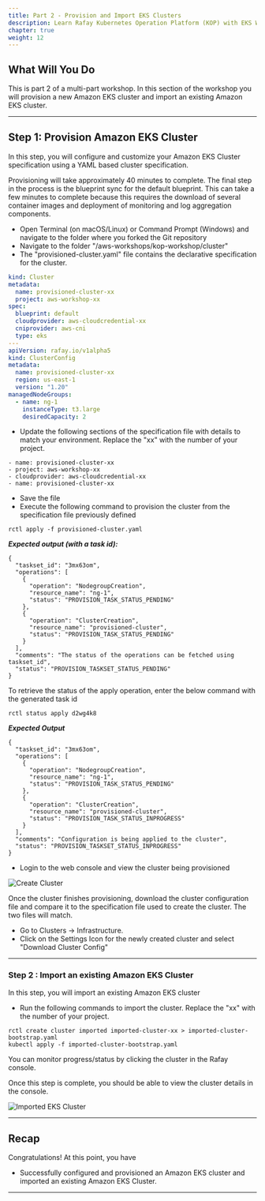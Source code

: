 ```yaml
---
title: Part 2 - Provision and Import EKS Clusters 
description: Learn Rafay Kubernetes Operation Platform (KOP) with EKS Workshop. Rafay is a SaaS-first Kubernetes Operations Platform with enterprise-class scalability.
chapter: true
weight: 12
---
```



## What Will You Do

This is part 2 of a multi-part workshop.  In this section of the workshop you will provision a new Amazon EKS cluster and import an existing Amazon EKS cluster.

---

## Step 1: Provision Amazon EKS Cluster

In this step, you will configure and customize your Amazon EKS Cluster specification using a YAML based cluster specification.

Provisioning will take approximately 40 minutes to complete. The final step in the process is the blueprint sync for the default blueprint. This can take a few minutes to complete because this requires the download of several container images and deployment of monitoring and log aggregation components.

- Open Terminal (on macOS/Linux) or Command Prompt (Windows) and navigate to the folder where you forked the Git repository 
- Navigate to the folder "<your folder>/aws-workshops/kop-workshop/cluster"
- The "provisioned-cluster.yaml" file contains the declarative specification for the cluster.

```yaml hl_lines="3 4 7 14"
kind: Cluster
metadata:
  name: provisioned-cluster-xx
  project: aws-workshop-xx
spec:
  blueprint: default
  cloudprovider: aws-cloudcredential-xx
  cniprovider: aws-cni
  type: eks
---
apiVersion: rafay.io/v1alpha5
kind: ClusterConfig
metadata:
  name: provisioned-cluster-xx
  region: us-east-1
  version: "1.20"
managedNodeGroups:
  - name: ng-1
    instanceType: t3.large
    desiredCapacity: 2
```

- Update the following sections of the specification file with details to match your environment. Replace the "xx" with the number of your project.

```
- name: provisioned-cluster-xx
- project: aws-workshop-xx
- cloudprovider: aws-cloudcredential-xx
- name: provisioned-cluster-xx
```

- Save the file
- Execute the following command to provision the cluster from the specification file previously defined
```
rctl apply -f provisioned-cluster.yaml
```
***Expected output (with a task id):***

```
{
  "taskset_id": "3mx63om",
  "operations": [
    {
      "operation": "NodegroupCreation",
      "resource_name": "ng-1",
      "status": "PROVISION_TASK_STATUS_PENDING"
    },
    {
      "operation": "ClusterCreation",
      "resource_name": "provisioned-cluster",
      "status": "PROVISION_TASK_STATUS_PENDING"
    }
  ],
  "comments": "The status of the operations can be fetched using taskset_id",
  "status": "PROVISION_TASKSET_STATUS_PENDING"
}
```

To retrieve the status of the apply operation, enter the below command with the generated task id
```
rctl status apply d2wg4k8
```

***Expected Output***

```
{
  "taskset_id": "3mx63om",
  "operations": [
    {
      "operation": "NodegroupCreation",
      "resource_name": "ng-1",
      "status": "PROVISION_TASK_STATUS_PENDING"
    },
    {
      "operation": "ClusterCreation",
      "resource_name": "provisioned-cluster",
      "status": "PROVISION_TASK_STATUS_INPROGRESS"
    }
  ],
  "comments": "Configuration is being applied to the cluster",
  "status": "PROVISION_TASKSET_STATUS_INPROGRESS"
}
```

- Login to the web console and view the cluster being provisioned

![Create Cluster](/040_modules/img/part2/cluster-provision-1.png)

Once the cluster finishes provisioning, download the cluster configuration file and compare it to the specification file used to create the cluster.  The two files will match.

- Go to Clusters -> Infrastructure.  
- Click on the Settings Icon for the newly created cluster and select "Download Cluster Config"

---

### Step 2 : Import an existing Amazon EKS Cluster

In this step, you will import an existing Amazon EKS cluster

- Run the following commands to import the cluster.  Replace the "xx" with the number of your project.

```
rctl create cluster imported imported-cluster-xx > imported-cluster-bootstrap.yaml
kubectl apply -f imported-cluster-bootstrap.yaml
```

You can monitor progress/status by clicking the cluster in the Rafay console.

Once this step is complete, you should be able to view the cluster details in the console. 

![Imported EKS Cluster](/040_modules/img/part2/eksa_cluster_rafay.png)

---

## Recap

Congratulations! At this point, you have

- Successfully configured and provisioned an Amazon EKS cluster and imported an existing Amazon EKS Cluster. 

---
